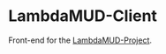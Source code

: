 # LambdaMUD-Client
Front-end for the [LambdaMUD-Project](https://github.com/LambdaSchool/LambdaMUD-Project).

